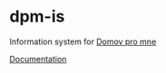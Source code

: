 # dpm-is
Information system for <a href="http://www.domovpromne.cz/">Domov pro mne</a>

<a href="http://suomiy.github.io/dpm-is/index.html">Documentation</a>
